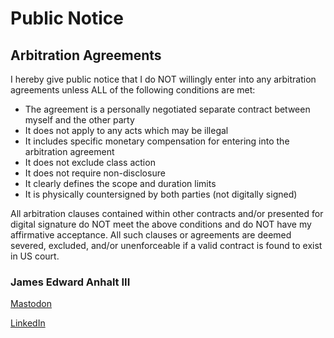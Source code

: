 # Public Notice

## Arbitration Agreements
I hereby give public notice that I do NOT willingly enter into any arbitration agreements unless ALL of the following conditions are met:
- The agreement is a personally negotiated separate contract between myself and the other party
- It does not apply to any acts which may be illegal
- It includes specific monetary compensation for entering into the arbitration agreement
- It does not exclude class action
- It does not require non-disclosure
- It clearly defines the scope and duration limits
- It is physically countersigned by both parties (not digitally signed)

All arbitration clauses contained within other contracts and/or presented for digital signature do NOT meet the above conditions and do NOT have my affirmative acceptance.
All such clauses or agreements are deemed severed, excluded, and/or unenforceable if a valid contract is found to exist in US court.

### James Edward Anhalt III
<a rel="me" href="https://mastodon.gamedev.place/@jeaiii">Mastodon</a>

<a href="https://www.linkedin.com/in/james-anhalt-iii-8815a2/">LinkedIn</a>
